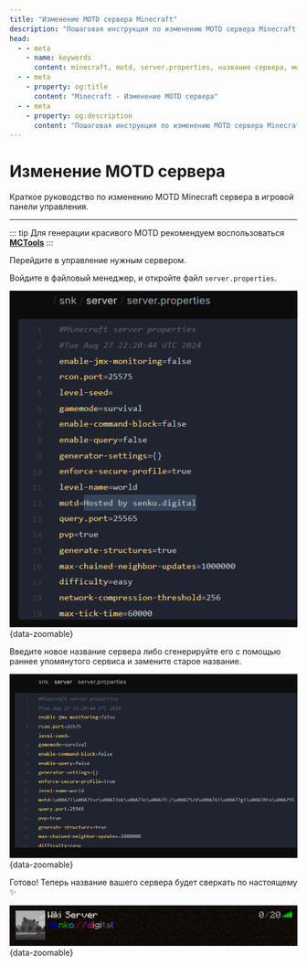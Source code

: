 ```yaml
---
title: "Изменение MOTD сервера Minecraft"
description: "Пошаговая инструкция по изменению MOTD сервера Minecraft. Научитесь создавать красивые и привлекательные названия для вашего сервера."
head:
  - - meta
    - name: keywords
      content: minecraft, motd, server.properties, название сервера, майнкрафт сервер, minecraft server, изменение motd
  - - meta
    - property: og:title 
      content: "Minecraft - Изменение MOTD сервера"
  - - meta
    - property: og:description
      content: "Пошаговая инструкция по изменению MOTD сервера Minecraft. Научитесь создавать красивые и привлекательные названия для вашего сервера."
---
```




# <MinecraftLogo>Изменение MOTD сервера</MinecraftLogo>

Краткое руководство по изменению MOTD Minecraft сервера в игровой панели управления.

***

::: tip
Для генерации красивого MOTD рекомендуем воспользоваться **[MCTools](https://mctools.org/motd-creator)**
:::

Перейдите в управление нужным сервером.

Войдите в файловый менеджер, и откройте файл `server.properties`.

![old server name](/images/games/minecraft/server-name/old-name.png){data-zoomable}

Введите новое название сервера либо сгенерируйте его с помощью раннее упомянутого сервиса и замените старое название.

![new server name](/images/games/minecraft/server-name/new-name.png){data-zoomable}

Готово! Теперь название вашего сервера будет сверкать по настоящему :sparkles:

![server name in minecraft](/images/games/minecraft/server-icon/old.png){data-zoomable}
